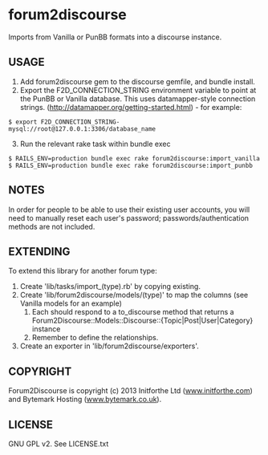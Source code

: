 forum2discourse
===============

Imports from Vanilla or PunBB formats into a discourse instance.

USAGE
-----

1. Add forum2discourse gem to the discourse gemfile, and bundle install.
2. Export the F2D_CONNECTION_STRING environment variable to point at the PunBB
   or Vanilla database. This uses datamapper-style connection strings.
   (http://datamapper.org/getting-started.html) - for example:

```shell
$ export F2D_CONNECTION_STRING-mysql://root@127.0.0.1:3306/database_name
```

3. Run the relevant rake task within bundle exec

```shell
$ RAILS_ENV=production bundle exec rake forum2discourse:import_vanilla
$ RAILS_ENV=production bundle exec rake forum2discourse:import_punbb
```

NOTES
-----

In order for people to be able to use their existing user accounts, you will need to manually reset each user's password; passwords/authentication methods are not included.

EXTENDING
---------

To extend this library for another forum type:

1. Create 'lib/tasks/import_(type).rb' by copying existing.
2. Create 'lib/forum2discourse/models/(type)' to map the columns (see Vanilla models for an example)
    1. Each should respond to a to_discourse method that returns a
       Forum2Discourse::Models::Discourse::{Topic|Post|User|Category} instance
    2. Remember to define the relationships.
3. Create an exporter in 'lib/forum2discourse/exporters'.

COPYRIGHT
---------

Forum2Discourse is copyright (c) 2013 Initforthe Ltd (www.initforthe.com) and Bytemark Hosting (www.bytemark.co.uk).

LICENSE
-------

GNU GPL v2. See LICENSE.txt
